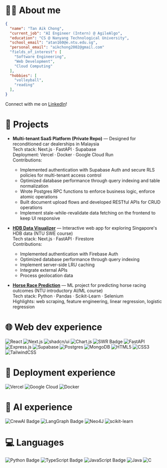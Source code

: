 # 🙋‍♂️ About me

```json
{
  "name": "Tan Aik Chong",
  "current_job": "AI Engineer (Intern) @ AgileAlgo",
  "education": "CS @ Nanyang Technological University",
  "school_email": "atan160@e.ntu.edu.sg",
  "personal_email": "aikchong2002@gmail.com"
  "fields_of_interest": [
    "Software Engineering",
    "Web Development",
    "Cloud Computing"
  ],
  "hobbies": [
    "volleyball",
    "reading"
  ],
}
```
Connect with me on [LinkedIn](https://www.linkedin.com/in/tanaikchong/)!

# 📌 Projects
- **Multi-tenant SaaS Platform (Private Repo)** — Designed for reconditioned car dealerships in Malaysia  
  Tech stack: Next.js · FastAPI · Supabase  
  Deployment: Vercel · Docker · Google Cloud Run  
  Contributions:
  - Implemented authentication with Supabase Auth and secure RLS policies for multi-tenant access control  
  - Optimized database performance through query indexing and table normalization  
  - Wrote Postgres RPC functions to enforce business logic, enforce atomic operations    
  - Built document upload flows and developed RESTful APIs for CRUD operations
  - Implement stale-while-revalidate data fetching on the frontend to keep UI responsive

- [**HDB Data Visualizer**](https://github.com/Pratz2005/HDB) — Interactive web app for exploring Singapore's HDB data (NTU SWE course)  
  Tech stack: Next.js · FastAPI · Firestore  
  Contributions:
  - Implemented authentication with Firebase Auth
  - Optimized database performance through query indexing
  - Implement server-side LRU caching
  - Integrate external APIs
  - Process geolocation data

- [**Horse Race Prediction**](https://github.com/TAN-AIK-CHONG/Horse-Race-Prediction) — ML project for predicting horse racing outcomes (NTU introductory AI/ML course)  
  Tech stack: Python · Pandas · Scikit-Learn · Selenium  
  Highlights: web scraping, feature engineering, linear regression, logistic regression 


# 🌐 Web dev experience
![React](https://img.shields.io/badge/React-%2320232a.svg?logo=react&logoColor=%2361DAFB&style=for-the-badge)
![Next.js](https://img.shields.io/badge/Next.js-black?logo=next.js&logoColor=white&style=for-the-badge)
![shadcn/ui](https://img.shields.io/badge/shadcn%2Fui-000?logo=shadcnui&logoColor=fff&style=for-the-badge)
![Chart.js](https://img.shields.io/badge/chart.js-F5788D.svg?style=for-the-badge&logo=chart.js&logoColor=white)
![SWR Badge](https://img.shields.io/badge/SWR-000?logo=swr&logoColor=fff&style=for-the-badge)
![FastAPI](https://img.shields.io/badge/FastAPI-009485.svg?logo=fastapi&logoColor=white&style=for-the-badge)
![Express.js](https://img.shields.io/badge/Express.js-%23404d59.svg?logo=express&logoColor=%2361DAFB&style=for-the-badge)
![Supabase](https://img.shields.io/badge/Supabase-3FCF8E?logo=supabase&logoColor=fff&style=for-the-badge)
![Postgres](https://img.shields.io/badge/postgres-%23316192.svg?style=for-the-badge&logo=postgresql&logoColor=white)
![MongoDB](https://img.shields.io/badge/MongoDB-%234ea94b.svg?logo=mongodb&logoColor=white&style=for-the-badge)
![HTML5](https://img.shields.io/badge/html5-%23E34F26.svg?style=for-the-badge&logo=html5&logoColor=white)
![CSS3](https://img.shields.io/badge/css3-%231572B6.svg?style=for-the-badge&logo=css3&logoColor=white)
![TailwindCSS](https://img.shields.io/badge/tailwindcss-%2338B2AC.svg?style=for-the-badge&logo=tailwind-css&logoColor=white)

# 🚀 Deployment experience
![Vercel](https://img.shields.io/badge/Vercel-%23000000.svg?logo=vercel&logoColor=white&style=for-the-badge)
![Google Cloud](https://img.shields.io/badge/Google%20Cloud-%234285F4.svg?logo=google-cloud&logoColor=white&style=for-the-badge)
![Docker](https://img.shields.io/badge/Docker-2496ED?logo=docker&logoColor=fff&style=for-the-badge)

# 🤖 AI experience
![CrewAI Badge](https://img.shields.io/badge/CrewAI-FF5A50?logo=crewai&logoColor=fff&style=for-the-badge)
![LangGraph Badge](https://img.shields.io/badge/LangGraph-1C3C3C?logo=langgraph&logoColor=fff&style=for-the-badge)
![Neo4J](https://img.shields.io/badge/Neo4j-008CC1?logo=neo4j&logoColor=white&style=for-the-badge)
![scikit-learn](https://img.shields.io/badge/scikit--learn-%23F7931E.svg?style=for-the-badge&logo=scikit-learn&logoColor=white)

# 💻 Languages
![Python Badge](https://img.shields.io/badge/Python-3776AB?logo=python&logoColor=fff&style=for-the-badge)
![TypeScript Badge](https://img.shields.io/badge/TypeScript-3178C6?logo=typescript&logoColor=fff&style=for-the-badge)
![JavaScript Badge](https://img.shields.io/badge/JavaScript-F7DF1E?logo=javascript&logoColor=000&style=for-the-badge)
![Java](https://img.shields.io/badge/java-%23ED8B00.svg?style=for-the-badge&logo=openjdk&logoColor=white)
![C](https://img.shields.io/badge/C-00599C?logo=c&logoColor=white&style=for-the-badge)



